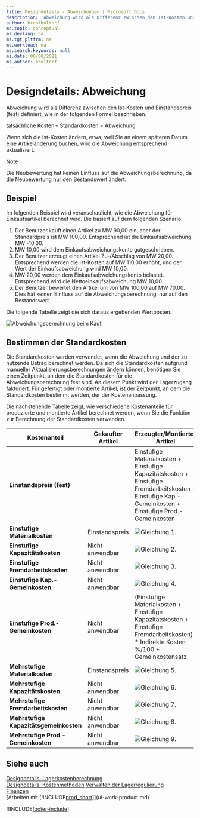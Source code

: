 ```yaml
---
title: Designdetails - Abweichungen | Microsoft Docs
description: 'Abweichung wird als Differenz zwischen den Ist-Kosten und Einstandspreis (fest) definiert, wie in der folgenden Formel beschrieben.'
author: brentholtorf
ms.topic: conceptual
ms.devlang: na
ms.tgt_pltfrm: na
ms.workload: na
ms.search.keywords: null
ms.date: 06/08/2021
ms.author: bholtorf
---
```

# <a name="design-details-variance"></a>Designdetails: Abweichung
Abweichung wird als Differenz zwischen den Ist-Kosten und Einstandspreis (fest) definiert, wie in der folgenden Formel beschrieben.  

 tatsächliche Kosten – Standardkosten = Abweichung  

 Wenn sich die Ist-Kosten ändern, etwa, weil Sie an einem späteren Datum eine Artikeländerung buchen, wird die Abweichung entsprechend aktualisiert.  

> [!NOTE]  
>  Die Neubewertung hat keinen Einfluss auf die Abweichungsberechnung, da die Neubewertung nur den Bestandswert ändert.  

## <a name="example"></a>Beispiel
 Im folgenden Beispiel wird veranschaulicht, wie die Abweichung für Einkaufsartikel berechnet wird. Die basiert auf dem folgenden Szenario:  

1.  Der Benutzer kauft einen Artikel zu MW 90,00 ein, aber der Standardpreis ist MW 100,00. Entsprechend ist die Einkaufsabweichung MW -10,00.  
2.  MW 10,00 wird dem Einkaufsabweichungskonto gutgeschrieben.  
3.  Der Benutzer erzeugt einen Artikel Zu-/Abschlag von MW 20,00. Entsprechend werden die Ist-Kosten auf MW 110,00 erhöht, und der Wert der Einkaufsabweichung wird MW 10,00.  
4.  MW 20,00 werden dem Einkaufsabweichungskonto belastet. Entsprechend wird die Nettoeinkaufsabweichung MW 10,00.  
5.  Der Benutzer bewertet den Artikel um von MW 100,00 auf MW 70,00. Dies hat keinen Einfluss auf die Abweichungsberechnung, nur auf den Bestandswert.  

 Die folgende Tabelle zeigt die sich daraus ergebenden Wertposten.  

 ![Abweichungsberechnung beim Kauf.](media/design_details_inventory_costing_11_purchase_variance.png "Einkaufsabweichungsberechnung")  

## <a name="determining-the-standard-cost"></a>Bestimmen der Standardkosten
 Die Standardkosten werden verwendet, wenn die Abweichung und der zu nutzende Betrag berechnet werden. Da sich die Standardkosten aufgrund manueller Aktualisierungsberechnungen ändern können, benötigen Sie einen Zeitpunkt, an dem die Standardkosten für die Abweichungsberechnung fest sind. An diesem Punkt wird der Lagerzugang fakturiert. Für gefertigt oder montierte Artikel, ist der Zeitpunkt, an dem die Standardkosten bestimmt werden, der der Kostenanpassung.  

 Die nachstehende Tabelle zeigt, wie verschiedene Kostenanteile für produzierte und montierte Artikel berechnet werden, wenn Sie die Funktion zur Berechnung der Standardkosten verwenden.  

|Kostenanteil|Gekaufter Artikel|Erzeugter/Montierter Artikel|  
|----------------|--------------------|------------------------------|  
|**Einstandspreis (fest)**||Einstufige Materialkosten + Einstufige Kapazitätskosten + Einstufige Fremdarbeitskosten + Einstufige Kap.-Gemeinkosten + Einstufige Prod.-Gemeinkosten|  
|**Einstufige Materialkosten**|Einstandspreis|![Gleichung 1.](media/design_details_inventory_costing_11_equation_1.png "Gleichung 1")|  
|**Einstufige Kapazitätskosten**|Nicht anwendbar|![Gleichung 2.](media/design_details_inventory_costing_11_equation_2.png "Gleichung 2")|  
|**Einstufige Fremdarbeitskosten**|Nicht anwendbar|![Gleichung 3.](media/design_details_inventory_costing_11_equation_3.png "Gleichung 3")|  
|**Einstufige Kap.-Gemeinkosten**|Nicht anwendbar|![Gleichung 4.](media/design_details_inventory_costing_11_equation_4.png "Gleichung 4")|  
|**Einstufige Prod.-Gemeinkosten**|Nicht anwendbar|(Einstufige Materialkosten + Einstufige Kapazitätskosten + Einstufige Fremdarbeitskosten) * Indirekte Kosten %/100 + Gemeinkostensatz|  
|**Mehrstufige Materialkosten**|Einstandspreis|![Gleichung 5.](media/design_details_inventory_costing_11_equation_5.png "Gleichung 5")|  
|**Mehrstufige Kapazitätskosten**|Nicht anwendbar|![Gleichung 6.](media/design_details_inventory_costing_11_equation_6.png "Gleichung 6")|  
|**Mehrstufige Fremdarbeitskosten**|Nicht anwendbar|![Gleichung 7.](media/design_details_inventory_costing_11_equation_7.png "Gleichung 7")|  
|**Mehrstufige Kapazitätsgemeinkosten**|Nicht anwendbar|![Gleichung 8.](media/design_details_inventory_costing_11_equation_8.png "Gleichung 8")|  
|**Mehrstufige Prod.-Gemeinkosten**|Nicht anwendbar|![Gleichung 9.](media/design_details_inventory_costing_11_equation_9.png "Gleichung 9")|  

## <a name="see-also"></a>Siehe auch
 [Designdetails: Lagerkostenberechnung](design-details-inventory-costing.md)   
 [Designdetails: Kostenmethoden](design-details-costing-methods.md) [Verwalten der Lagerregulierung](finance-manage-inventory-costs.md)  
 [Finanzen](finance.md)  
 [Arbeiten mit [!INCLUDE[prod_short](includes/prod_short.md)]](ui-work-product.md)


[!INCLUDE[footer-include](includes/footer-banner.md)]

